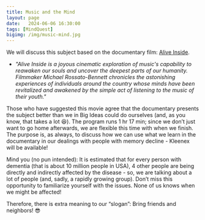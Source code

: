 ```yaml
---
title: Music and the Mind
layout: page
date:   2024-06-06 16:30:00
tags: [MindQuest]
bigimg: /img/music-mind.jpg
---
```


We will discuss this subject based on the documentary film: [Alive Inside](https://www.youtube.com/watch?v=x9IHUPamCB4). 

* *"Alive Inside is a joyous cinematic exploration of music's capability to reawaken our souls and uncover the deepest parts of our humanity. Filmmaker Michael Rossato-Bennett chronicles the astonishing experiences of individuals around the country whose minds have been revitalized and awakened by the simple act of listening to the music of their youth."*

Those who have suggested this movie agree that the documentary presents the subject better than we in Big Ideas could do ourselves (and, as you know, that takes a lot 😆).  The program runs 1 hr 17 min; since we don’t just want to go home afterwards, we are flexible this time with when we finish. The purpose is, as always, to discuss how we can use what we learn in the documentary in our dealings with people with memory decline - Kleenex will be available!

Mind you (no pun intended): It is estimated that for every person with dementia (that is about 10 million people in USA), 4 other people are being directly and indirectly affected by the disease - so, we are talking about a lot of people (and, sadly, a rapidly growing group). Don’t miss this opportunity to familiarize yourself with the issues. None of us knows when we might be affected!

Therefore, there is extra meaning to our “slogan”: Bring friends and neighbors! 😎
